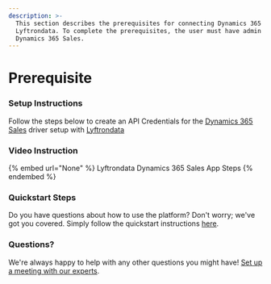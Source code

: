 ```yaml
---
description: >-
  This section describes the prerequisites for connecting Dynamics 365 Sales to
  Lyftrondata. To complete the prerequisites, the user must have admin access to
  Dynamics 365 Sales.
---
```


# Prerequisite

<mark style="color:blue;"></mark>

### Setup Instructions

Follow the steps below to create an API Credentials for the [Dynamics 365 Sales](None) driver setup with [Lyftrondata](https://www.lyftrondata.com)

### Video Instruction

{% embed url="None" %}
Lyftrondata Dynamics 365 Sales App Steps
{% endembed %}

### Quickstart Steps

Do you have questions about how to use the platform? Don't worry; we've got you covered. Simply follow the quickstart instructions [here](README.md).

### Questions? <a href="#questions" id="questions"></a>

We're always happy to help with any other questions you might have! [Set up a meeting with our experts](https://www.lyftrondata.com/book-a-meeting/).

